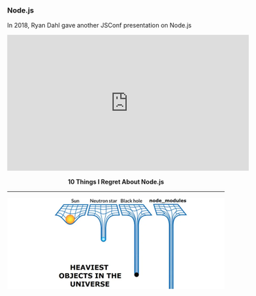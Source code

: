 ### Node.js

In 2018, Ryan Dahl gave another JSConf presentation on Node.js


<iframe width="560" height="315" src="https://www.youtube.com/embed/M3BM9TB-8yA" frameborder="0" allow="accelerometer; autoplay; clipboard-write; encrypted-media; gyroscope; picture-in-picture" allowfullscreen></iframe>

**<div style="text-align: center;">10 Things I Regret About Node.js</div>**

---

![node_modules](img/node_modules.jpg)
